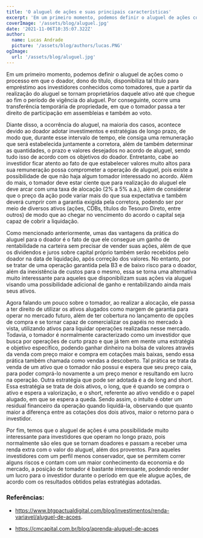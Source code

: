 ```yaml
---
title: 'O aluguel de ações e suas principais características'
excerpt: 'Em um primeiro momento, podemos definir o aluguel de ações como o processo em que o doador, dono do título, disponibiliza tal título para empréstimo aos investidores conhecidos como tomadores, que a partir da realização do aluguel se tornam proprietários daquele ativo até que chegue ao fim o período de vigência do aluguel.'
coverImage: '/assets/blog/aluguel.jpg' 
date: '2021-11-06T10:35:07.322Z'
author:
  name: Lucas Andrade
  picture: '/assets/blog/authors/lucas.PNG'
ogImage:
  url: '/assets/blog/aluguel.jpg'
---
```

Em um primeiro momento, podemos definir o aluguel de ações como o processo em que o doador, dono do título, disponibiliza tal título para empréstimo aos investidores conhecidos como tomadores, que a partir da realização do aluguel se tornam proprietários daquele ativo até que chegue ao fim o período de vigência do aluguel. Por conseguinte, ocorre uma transferência temporária de propriedade, em que o tomador passa a ter direito de participação em assembleias e também ao voto.

Diante disso, a ocorrência do aluguel, na maioria dos casos, acontece devido ao doador adotar investimentos e estratégias de longo prazo, de modo que, durante esse intervalo de tempo, ele consiga uma remuneração que será estabelecida juntamente a corretora, além de também determinar as quantidades, o prazo e valores desejados no acordo de aluguel, sendo tudo isso de acordo com os objetivos do doador. Entretanto, cabe ao investidor ficar atento ao fato de que estabelecer valores muito altos para sua remuneração possa comprometer a operação de aluguel, pois existe a possibilidade de que não haja algum tomador interessado no acordo. Além do mais, o tomador deve estar ciente que para realização do aluguel ele deve arcar com uma taxa de alocação (2% a 5% a.a.), além de considerar que o preço da ação pode variar mais do que sua expectativa e também deverá cumprir com a garantia exigida pela corretora, podendo ser por meio de diversos ativos (ações, CDBs, títulos do Tesouro Direto, entre outros) de modo que ao chegar no vencimento do acordo o capital seja capaz de cobrir a liquidação.

Como mencionado anteriormente, umas das vantagens da prática do aluguel para o doador é o fato de que ele consegue um ganho de rentabilidade na carteira sem precisar de vender suas ações, além de que os dividendos e juros sobre capital próprio também serão recebidos pelo doador na data de liquidação, após correção dos valores. No entanto, por se tratar de uma operação garantida pela B3 e de baixo risco para o doador, além da inexistência de custos para o mesmo, essa se torna uma alternativa muito interessante para aqueles que disponibilizam suas ações via aluguel visando uma possibilidade adicional de ganho e rentabilizando ainda mais seus ativos.

Agora falando um pouco sobre o tomador, ao realizar a alocação, ele passa a ter direito de utilizar os ativos alugados como margem de garantia para operar no mercado futuro, além de ter cobertura no lançamento de opções de compra e se tornar capaz de comercializar os papéis no mercado à vista, utilizando ativos para liquidar operações realizadas nesse mercado. Todavia, o tomador é normalmente caracterizado como um investidor que busca por operações de curto prazo e que já tem em mente uma estratégia e objetivo específico, podendo ganhar dinheiro na bolsa de valores através da venda com preço maior e compra em cotações mais baixas, sendo essa prática também chamada como vendas a descoberto. Tal prática se trata da venda de um ativo que o tomador não possui e espera que seu preço caia, para poder comprá-lo novamente a um preço menor e resultando em lucro na operação. Outra estratégia que pode ser adotada é a de long and short. Essa estratégia se trata de dois ativos, o long, que é quando se compra o ativo e espera a valorização, e o short, referente ao ativo vendido e o papel alugado, em que se espera a queda. Sendo assim, o intuito é obter um residual financeiro da operação quando liquidá-la, observando que quanto maior a diferença entre as cotações dos dois ativos, maior o retorno para o investidor.

Por fim, temos que o aluguel de ações é uma possibilidade muito interessante para investidores que operam no longo prazo, pois normalmente são eles que se tornam doadores e passam a receber uma renda extra com o valor do aluguel, além dos proventos. Para aqueles investidores com um perfil menos conservador, que se permitem correr alguns riscos e contam com um maior conhecimento da economia e do mercado, a posição de tomador é bastante interessante, podendo render um lucro para o investidor durante o período em que ele alugue ações, de acordo com os resultados obtidos pelas estratégias adotadas.

### Referências:

* https://www.btgpactualdigital.com/blog/investimentos/renda-variavel/aluguel-de-acoes. 

* https://cmcapital.com.br/blog/aprenda-aluguel-de-acoes
